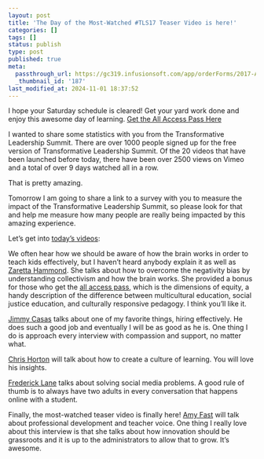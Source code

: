 ```yaml
---
layout: post
title: 'The Day of the Most-Watched #TLS17 Teaser Video is here!'
categories: []
tags: []
status: publish
type: post
published: true
meta:
  passthrough_url: https://gc319.infusionsoft.com/app/orderForms/2017-All-Access-Pass
  _thumbnail_id: '187'
last_modified_at: 2024-11-01 18:37:52
---
```


I hope your Saturday schedule is cleared! Get your yard work done and enjoy this awesome day of learning. 
[Get the All Access Pass Here](https://gc319.infusionsoft.com/app/orderForms/2017-All-Access-Pass)

I wanted to share some statistics with you from the Transformative Leadership Summit. There are over 1000 people signed up for the free version of Transformative Leadership Summit. Of the 20 videos that have been launched before today, there have been over 2500 views on Vimeo and a total of over 9 days watched all in a row.

That is pretty amazing.

Tomorrow I am going to share a link to a survey with you to measure the impact of the Transformative Leadership Summit, so please look for that and help me measure how many people are really being impacted by this amazing experience.

Let’s get into 
[today’s videos](http://transformativeleadershipsummit.com/sessions-2017/teacher-experience/day-6/):

We often hear how we should be aware of how the brain works in order to teach kids effectively, but I haven’t heard anybody explain it as well as 
[Zaretta Hammond](http://transformativeleadershipsummit.com/team/zaretta-hammond/). She talks about how to overcome the negativity bias by understanding collectivism and how the brain works. She provided a bonus for those who get the 
[all access pass](https://gc319.infusionsoft.com/app/orderForms/2017-All-Access-Pass), which is the dimensions of equity, a handy description of the difference between multicultural education, social justice education, and culturally responsive pedagogy. I think you’ll like it.

[Jimmy Casas](http://transformativeleadershipsummit.com/team/jimmy-casas) talks about one of my favorite things, hiring effectively. He does such a good job and eventually I will be as good as he is. One thing I do is approach every interview with compassion and support, no matter what.

[Chris Horton](http://transformativeleadershipsummit.com/team/chris-horton) will talk about how to create a culture of learning. You will love his insights.

[Frederick Lane](http://transformativeleadershipsummit.com/team/frederick-lane) talks about solving social media problems. A good rule of thumb is to always have two adults in every conversation that happens online with a student.

Finally, the most-watched teaser video is finally here! 
[Amy Fast](http://transformativeleadershipsummit.com/team/amy-fast) will talk about professional development and teacher voice. One thing I really love about this interview is that she talks about how innovation should be grassroots and it is up to the administrators to allow that to grow. It’s awesome.
